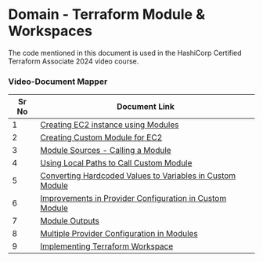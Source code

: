 # Domain - Terraform Module & Workspaces

The code mentioned in this document is used in the HashiCorp Certified Terraform Associate 2024 video course.


### Video-Document Mapper

| Sr No | Document Link |
| ------ | ------ |
| 1 | [Creating EC2 instance using Modules][PlDa] |
| 2 | [Creating Custom Module for EC2][PlDc] |
| 3 | [Module Sources - Calling a Module][PlDd] |
| 4 | [Using Local Paths to Call Custom Module][PlDe] |
| 5 | [Converting Hardcoded Values to Variables in Custom Module][PlDf] |
| 6 | [Improvements in Provider Configuration in Custom Module][PlDg] |
| 7 | [Module Outputs][PlDh] |
| 8 | [Multiple Provider Configuration in Modules][PlDh] |
| 9 | [Implementing Terraform Workspace][PlDi] |



   [PlDa]: <./ec2-module.md>
   [PlDc]: <./creating-module.md>
   [PlDd]: <./module-sources.md>
   [PlDe]: <./local-paths.md>
   [PlDf]: <./variables-custom-module.md>
   [PlDg]: <./provider-custom-module.md>
   [PlDh]: <./module-outputs.md>
   [PlDi]: <./module-multi-provider.md>
   [PlDi]: <./kplabs-workspace.md>
